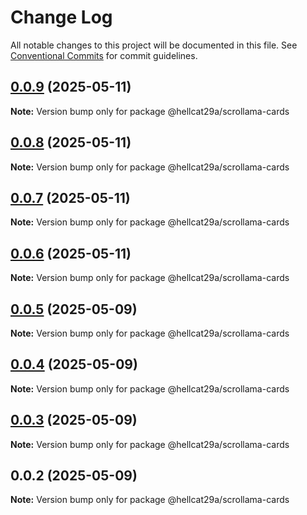 # Change Log

All notable changes to this project will be documented in this file.
See [Conventional Commits](https://conventionalcommits.org) for commit guidelines.

## [0.0.9](https://github.com/hellcat29A/portfolio-workspace/compare/@hellcat29a/scrollama-cards@0.0.8...@hellcat29a/scrollama-cards@0.0.9) (2025-05-11)

**Note:** Version bump only for package @hellcat29a/scrollama-cards





## [0.0.8](https://github.com/hellcat29A/portfolio-workspace/compare/@hellcat29a/scrollama-cards@0.0.7...@hellcat29a/scrollama-cards@0.0.8) (2025-05-11)

**Note:** Version bump only for package @hellcat29a/scrollama-cards





## [0.0.7](https://github.com/hellcat29A/portfolio-workspace/compare/@hellcat29a/scrollama-cards@0.0.6...@hellcat29a/scrollama-cards@0.0.7) (2025-05-11)

**Note:** Version bump only for package @hellcat29a/scrollama-cards





## [0.0.6](https://github.com/hellcat29A/portfolio-workspace/compare/@hellcat29a/scrollama-cards@0.0.5...@hellcat29a/scrollama-cards@0.0.6) (2025-05-11)

**Note:** Version bump only for package @hellcat29a/scrollama-cards





## [0.0.5](https://github.com/hellcat29A/portfolio-workspace/compare/@hellcat29a/scrollama-cards@0.0.4...@hellcat29a/scrollama-cards@0.0.5) (2025-05-09)

**Note:** Version bump only for package @hellcat29a/scrollama-cards





## [0.0.4](https://github.com/hellcat29A/portfolio-workspace/compare/@hellcat29a/scrollama-cards@0.0.3...@hellcat29a/scrollama-cards@0.0.4) (2025-05-09)

**Note:** Version bump only for package @hellcat29a/scrollama-cards





## [0.0.3](https://github.com/hellcat29A/portfolio-workspace/compare/@hellcat29a/scrollama-cards@0.0.2...@hellcat29a/scrollama-cards@0.0.3) (2025-05-09)

**Note:** Version bump only for package @hellcat29a/scrollama-cards





## 0.0.2 (2025-05-09)

**Note:** Version bump only for package @hellcat29a/scrollama-cards
